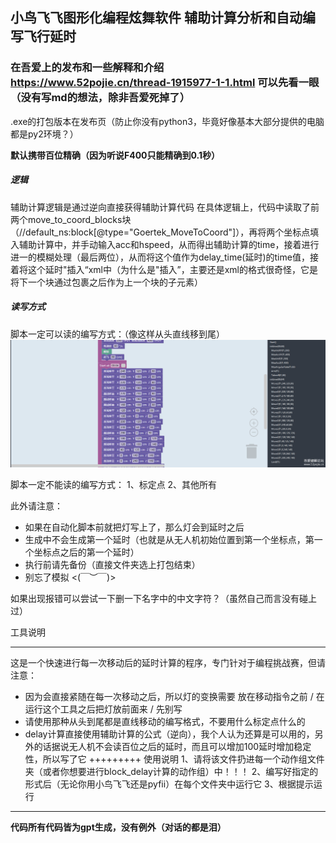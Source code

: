 ## 小鸟飞飞图形化编程炫舞软件 辅助计算分析和自动编写飞行延时
###  **在吾爱上的发布和一些解释和介绍   https://www.52pojie.cn/thread-1915977-1-1.html**   可以先看一眼（没有写md的想法，除非吾爱死掉了）

.exe的打包版本在发布页（防止你没有python3，毕竟好像基本大部分提供的电脑都是py2环境？）


**默认携带百位精确（因为听说F400只能精确到0.1秒）**



##### 逻辑
辅助计算逻辑是通过逆向直接获得辅助计算代码
在具体逻辑上，代码中读取了前两个move_to_coord_blocks块（//default_ns:block[@type="Goertek_MoveToCoord"]），再将两个坐标点填入辅助计算中，并手动输入acc和hspeed，从而得出辅助计算的time，接着进行进一的模糊处理（最后两位），从而将这个值作为delay_time(延时)的time值，接着将这个延时"插入“xml中（为什么是"插入”，主要还是xml的格式很奇怪，它是将下一个块通过<next>包裹之后作为上一个块的子元素）




##### 读写方式
脚本一定可以读的编写方式：（像这样从头直线移到尾）
![alt text](image.png)

脚本一定不能读的编写方式：
1、标定点
2、其他所有

此外请注意：
 - 如果在自动化脚本前就把灯写上了，那么灯会到延时之后
 - 生成中不会生成第一个延时（也就是从无人机初始位置到第一个坐标点，第一个坐标点之后的第一个延时）
 - 执行前请先备份（直接文件夹选上打包结束）
 - 别忘了模拟 <(￣︶￣)>

如果出现报错可以尝试一下删一下名字中的中文字符？（虽然自己而言没有碰上过）



工具说明
***************************
这是一个快速进行每一次移动后的延时计算的程序，专门针对于编程挑战赛，但请注意：
 - 因为会直接紧随在每一次移动之后，所以灯的变换需要 放在移动指令之前 / 在运行这个工具之后把灯放前面来 / 先别写
 - 请使用那种从头到尾都是直线移动的编写格式，不要用什么标定点什么的
 - delay计算直接使用辅助计算的公式（逆向），我个人认为还算是可以用的，另外的话据说无人机不会读百位之后的延时，而且可以增加100延时增加稳定性，所以写了它
+++++++++
使用说明
1、请将该文件扔进每一个动作组文件夹（或者你想要进行block_delay计算的动作组）中！！！
2、编写好指定的形式后（无论你用小鸟飞飞还是pyfii）在每个文件夹中运行它
3、根据提示运行
***************************



**代码所有代码皆为gpt生成，没有例外（对话的都是泪）**

